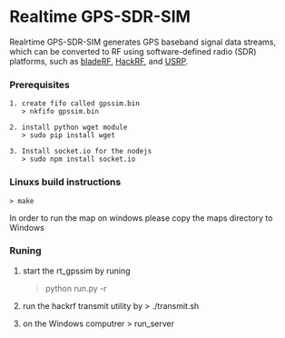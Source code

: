 # Realtime GPS-SDR-SIM

Realrtime GPS-SDR-SIM generates GPS baseband signal data streams, which can be converted 
to RF using software-defined radio (SDR) platforms, such as 
[bladeRF](http://nuand.com/), [HackRF](https://github.com/mossmann/hackrf/wiki), and [USRP](http://www.ettus.com/).


### Prerequisites
    1. create fifo called gpssim.bin
       > nkfifo gpssim.bin
       
    2. install python wget module
       > sudo pip install wget
       
    3. Install socket.io for the nodejs
       > sudo npm install socket.io

       
       
### Linuxs build instructions
    > make
    
In order to run the map on windows please copy the   maps    directory to Windows    


### Runing
  1. start the rt_gpssim by runing 
     > python run.py -r
     
  2. run the hackrf transmit utility by
    > ./transmit.sh
    
    
  3. on the Windows computrer 
    >  run_server <linux ip address>
    
